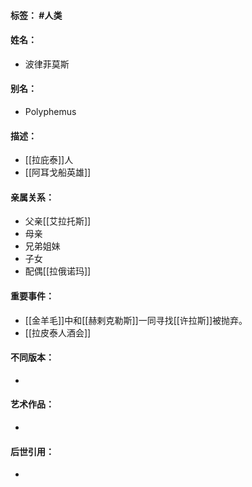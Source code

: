 #### 标签： #人类
#### 姓名：
- 波律菲莫斯
#### 别名：
- Polyphemus
#### 描述：
- [[拉庇泰]]人
- [[阿耳戈船英雄]]
#### 亲属关系：
- 父亲[[艾拉托斯]]
- 母亲
- 兄弟姐妹
- 子女
- 配偶[[拉俄诺玛]]
#### 重要事件：
- [[金羊毛]]中和[[赫剌克勒斯]]一同寻找[[许拉斯]]被抛弃。
- [[拉皮泰人酒会]]
#### 不同版本：
- 
#### 艺术作品：
- 
#### 后世引用：
- 